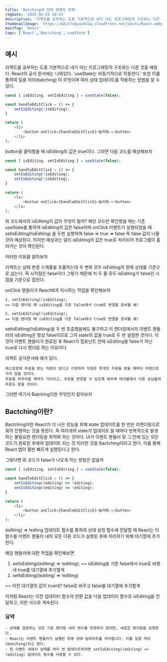 ```yaml
---
title: 'Batching과 상태 변경의 관계'
regDate: '2025-02-25 10:47'
description: '리액트를 공부하는 도중 기본적으로 내가 아는 프로그래밍의 구조와는 다른 것을 배웠다. React의 공식 문서에는 나와있다. useState는 비동기적으로 작동한다. 또한 이를 통하여 일괄 처리(batching) 이 무엇이며 여러 상태 업데이트를 적용하는 방법을 알 수 있다. 이를 통해 Batching과 상태 변경의 관계에 대해 알아보자'
thumbnailImage: 'https://d2ut7x8yqv441q.cloudfront.net/posts/React.webp'
mainTag: 'React'
tags: ['React','Bactching','useState']
---
```


## 예시
리액트를 공부하는 도중 기본적으로 내가 아는 프로그래밍의 구조와는 다른 것을 배웠다. React의 공식 문서에는 나와있다. 'useState는 비동기적으로 작동한다.' 또한 이를 통하여 일괄 처리(batching) 이 무엇이며 여러 상태 업데이트를 적용하는 방법을 알 수 있다.

```js
const [ isEditing, setIsEditing ] = useState(false);

const handleEditClick = () => {
    setIsEditing(!isEditing);
}

return (
    <li>
        <button onClick={handleEditClick}>눌러줘~</button>
    </li>
);
```

button을 클릭했을 때 isEditing의 값은 true이다.
그러면 다음 코드를 예상해보자

```js
const [ isEditing, setIsEditing ] = useState(false);

const handleEditClick = () => {
    setIsEditing(!isEditing);
    setIsEditing(!isEditing);
}

return (
    <li>
        <button onClick={handleEditClick}>눌러줘~</button>
    </li>
);
```

위 코드에서의 isEditing의 값이 무엇이 될까?
해당 코드만 확인했을 때는 기존 useState를 통하여 isEditing의 값은 false이며 onClick 이벤트가 실행되었을 때  setIsEditing(!isEditing) 을 두번 실행하여
false => true => false 즉 false 값이 나올 것이 예상된다.
하지만 예상과는 달리 isEditing의 값은 true로 처리되어 프로그램이 흘러가는 것이 확인된다.

이러한 이유를 알아보자  
  

리액트는 상태 변경 스케줄을 조율하는데 두 변화 모두 isEditing의 현재 상태를 기준으로 삼는다. 즉 시작점은 false이다 그렇기 때문에 저 두 줄 모두 isEditing가 false인 시점을 기준으로 잡힌다. 

onClick 핸들러가 React에게 지시하는 작업을 확인해보자
```list
1. setIsEditing(!isEditing);
== 다음 렌더링 때 isEditing을 기존 false에서 true로 변경할 준비를 해!

2. setIsEditing(!isEditing);
== 다음 렌더링 때 isEditing을 기존 false에서 true로 변경할 준비를 해!
```

setIsEditing(!isEditing)을 두 번 호출했음에도 불구하고 이 렌더링에서의 이벤트 핸들러의 isEditing은 항상 false이므로 그저 state의 값을 true로 두 번 설정한 것이다. 이것이 이벤트 핸들러가 완료된 후 React가 컴포넌트 안에 isEditing을 false가 아닌 true로 다시 렌더링 하는 이유이다.

리액트 공식문서에 예가 있다.

```list
레스토랑에 주문을 받는 직원이 있다고 가정하자 직원은 한개의 주문을 받을 때마다 주방으로 가지 않을 것이다.
주문을 마무리할 때까지 기다리고, 주문을 변경할 수 있도록 해주며 테이블에서 다른 손님들의 주문도 받을 것이다.
```

그러면 여기서 Batching이란 무엇인지 알아보자

## Bactching이란?
Bactching이란 React가 더 나은 성능을 위해 state 업데이트를 한 번은 리렌더링으로 묶어 진행하는 것을 뜻한다.
즉 여러개의 state가 업데이트 될 때마다 반복적으로 발생하는 불필요한 렌더링을 최적화 하는 것이다.
UI가 이벤트 핸들러 및 그 안에 있는 모든 코드가 완료된 후에야 업데이트 되는 것 이러한 것을 Bactching이라고 한다. 이를 통해 React 앱이 훨씬 빠르게 실행된다고 한다.


그렇다면 위 코드가 false가 나오게 하는 방법은 없을까

```js
const [ isEditing, setIsEditing ] = useState(false);

const handleEditClick = () => {
    setIsEditing((editing) => !editing);
    setIsEditing((editing) => !editing);
}

return (
    <li>
        <button onClick={handleEditClick}>눌러줘~</button>
    </li>
);
```

(editing) => !edting 업데이트 함수를 통하여 상태 설정 함수에 전달할 때 React는 이 함수를 이벤트 핸들러 내의 모든 다른 코드가 실행된 후에 처리하기 위해 대기열에 추가한다.

해당 핸들러에 대한 작업을 확인해보면

1. setIsEditing((editing) => !editing);
== isEditing을 기존 false에서 true로 바꿨네 true를 대기열에 추가할게
2. setIsEditing((editing) => !editing)

== 이전 대기열의 값이 true네? false로 바꾸고 false를 대기열에 추가할게

이처럼 React는 이전 업데이터 함수의 반환 값을 다음 업데이터 함수로 isEditing을 전달하고, 이런 식으로 계속된다.

### 요약
```list
- 상태를 설정하는 것은 기존 렌더링 내의 변수를 변경하지 않지만, 새로운 렌더링을 요청한다.
- React는 이벤트 핸들러가 실행된 후에 상태 업데이트를 처리합니다. 이를 일괄 처리(batching)라고 한다.
- 한 이벤트 내에서 상태를 여러 번 업데이트하려면 setIsEditing((editing) => !editing) 업데이트 함수를 사용할 수 있다.
```
